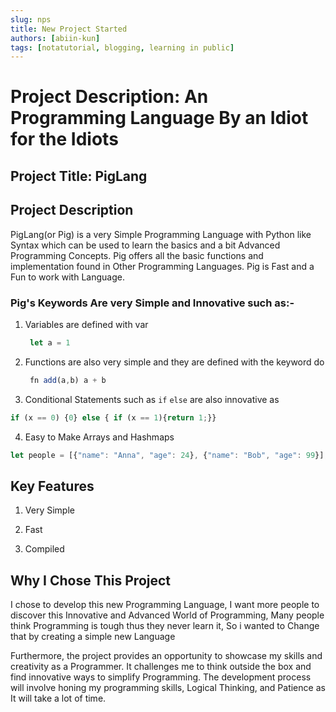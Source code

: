 ```yaml
---
slug: nps
title: New Project Started
authors: [abiin-kun]
tags: [notatutorial, blogging, learning in public]
---
```


# Project Description: An Programming Language By an Idiot for the Idiots

## Project Title: PigLang

## Project Description
PigLang(or Pig) is a very Simple Programming Language with Python like Syntax which can be used to learn the basics and a bit Advanced Programming Concepts. Pig offers all the basic functions and implementation found in Other Programming Languages. Pig is Fast and a Fun to work with Language.

### Pig's Keywords Are very Simple and Innovative such as:- 
1. Variables are defined with var
    ```js
     let a = 1 
2. Functions are also very simple and they are defined with the keyword do
    ```js
     fn add(a,b) a + b 
3. Conditional Statements such as `if` `else` are also innovative as 
```js 
if (x == 0) {0} else { if (x == 1){return 1;}}
```
4. Easy to Make Arrays and Hashmaps
```js 
let people = [{"name": "Anna", "age": 24}, {"name": "Bob", "age": 99}];
```

## Key Features
1. Very Simple

2. Fast

3. Compiled

## Why I Chose This Project
I chose to develop this new Programming Language, I want more people to discover this Innovative and Advanced World of Programming, Many people think Programming is tough thus they never learn it, So i wanted to Change that by creating a simple new Language

Furthermore, the project provides an opportunity to showcase my skills and creativity as a Programmer. It challenges me to think outside the box and find innovative ways to simplify Programming. The development process will involve honing my programming skills, Logical Thinking, and Patience as It will take a lot of time.
